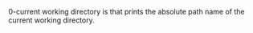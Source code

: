 0-current working directory is that prints the absolute path name of the current working directory.
